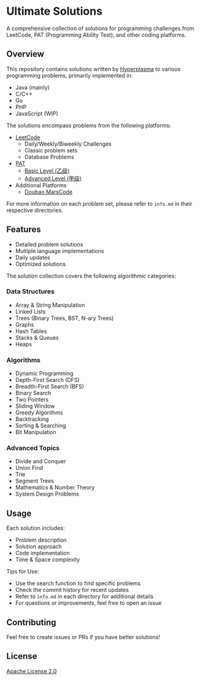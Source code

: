 # Ultimate Solutions

A comprehensive collection of solutions for programming challenges from LeetCode, PAT (Programming Ability Test), and other coding platforms.



## Overview

This repository contains solutions written by <a href="https://www.hyperplasma.top/category/dev/">Hyperplasma</a> to various programming problems, primarily implemented in:

- Java (mainly)
- C/C++
- Go
- PHP
- JavaScript (WIP)

The solutions encompass problems from the following platforms:

- <a href="https://leetcode.cn/problemset/">LeetCode</a>
  - Daily/Weekly/Biweekly Challenges
  - Classic problem sets
  - Database Problems
- <a href="https://pintia.cn/problem-sets/dashboard">PAT</a>
  - <a href="https://pintia.cn/problem-sets/994805260223102976/exam/problems/type/7">Basic Level (乙级)</a>
  - <a href="https://pintia.cn/problem-sets/994805342720868352/exam/problems/type/7">Advanced Level (甲级)</a>
- Additional Platforms
  - <a href="https://juejin.cn/problemset">Doubao MarsCode</a>

For more information on each problem set, please refer to `info.md` in their respective directories.

## Features

- Detailed problem solutions
- Multiple language implementations
- Daily updates
- Optimized solutions

The solution collection covers the following algorithmic categories:

### Data Structures
- Array & String Manipulation
- Linked Lists
- Trees (Binary Trees, BST, N-ary Trees)
- Graphs
- Hash Tables
- Stacks & Queues
- Heaps

### Algorithms
- Dynamic Programming
- Depth-First Search (DFS)
- Breadth-First Search (BFS)
- Binary Search
- Two Pointers
- Sliding Window
- Greedy Algorithms
- Backtracking
- Sorting & Searching
- Bit Manipulation

### Advanced Topics
- Divide and Conquer
- Union Find
- Trie
- Segment Trees
- Mathematics & Number Theory
- System Design Problems

## Usage

Each solution includes:

- Problem description
- Solution approach
- Code implementation
- Time & Space complexity

Tips for Use:

- Use the search function to find specific problems
- Check the commit history for recent updates
- Refer to `info.md` in each directory for additional details
- For questions or improvements, feel free to open an issue

## Contributing

Feel free to create issues or PRs if you have better solutions!


## License

[Apache License 2.0](LICENSE)

